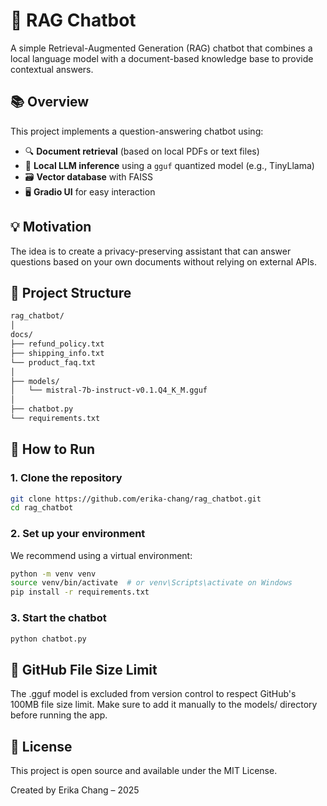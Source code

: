 # 🧠 RAG Chatbot

A simple Retrieval-Augmented Generation (RAG) chatbot that combines a local language model with a document-based knowledge base to provide contextual answers.

## 📚 Overview

This project implements a question-answering chatbot using:

- 🔍 **Document retrieval** (based on local PDFs or text files)
- 🧠 **Local LLM inference** using a `gguf` quantized model (e.g., TinyLlama)
- 🗃️ **Vector database** with FAISS
- 🖥️ **Gradio UI** for easy interaction

## 💡 Motivation

The idea is to create a privacy-preserving assistant that can answer questions based on your own documents without relying on external APIs.

## 📁 Project Structure

``` bash
rag_chatbot/
│
docs/
├── refund_policy.txt
├── shipping_info.txt
└── product_faq.txt
│
├── models/
│   └── mistral-7b-instruct-v0.1.Q4_K_M.gguf
│
├── chatbot.py
└── requirements.txt

```

## 🚀 How to Run

### 1. Clone the repository

``` bash
git clone https://github.com/erika-chang/rag_chatbot.git
cd rag_chatbot
```

### 2. Set up your environment
We recommend using a virtual environment:

``` bash
python -m venv venv
source venv/bin/activate  # or venv\Scripts\activate on Windows
pip install -r requirements.txt
```
### 3. Start the chatbot

``` bash
python chatbot.py
```

## 🛑 GitHub File Size Limit
The .gguf model is excluded from version control to respect GitHub's 100MB file size limit.
Make sure to add it manually to the models/ directory before running the app.

## 🧾 License
This project is open source and available under the MIT License.

Created by Erika Chang – 2025
